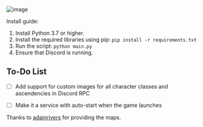 ![image](https://github.com/user-attachments/assets/eb0ec642-8cd0-4078-afcd-9759a30a2cd4)


Install guide:
1. Install Python 3.7 or higher.
2. Install the required libraries using pip: `pip install -r requirements.txt`
3. Run the script: `python main.py`
4. Ensure that Discord is running.


## To-Do List
- [ ] Add support for custom images for all character classes and ascendencies in Discord RPC
- [ ] Make it a service with auto-start when the game launches



Thanks to [adainrivers](https://github.com/adainrivers/poe2-data) for providing the maps.



